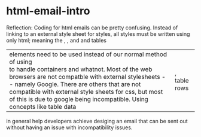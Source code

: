 # html-email-intro

Reflection: Coding for html emails can be pretty confusing. Instead of linking to an external style sheet for styles, all styles must be written using only html; 
meaning the <table>, <tr>, and <td> elements need to be used instead of our normal method of using <div> to handle containers and whatnot. Most of the web browsers 
are not compatble with external stylesheets -- namely Google. There are others that are not compatible with external style sheets for css, but most of this is due
to google being incompatible. Using concepts like table data <td>, table rows <tr> and tables <table> in general help developers achieve desiging an email 
that can be sent out without having an issue with incompatibility issues. 
